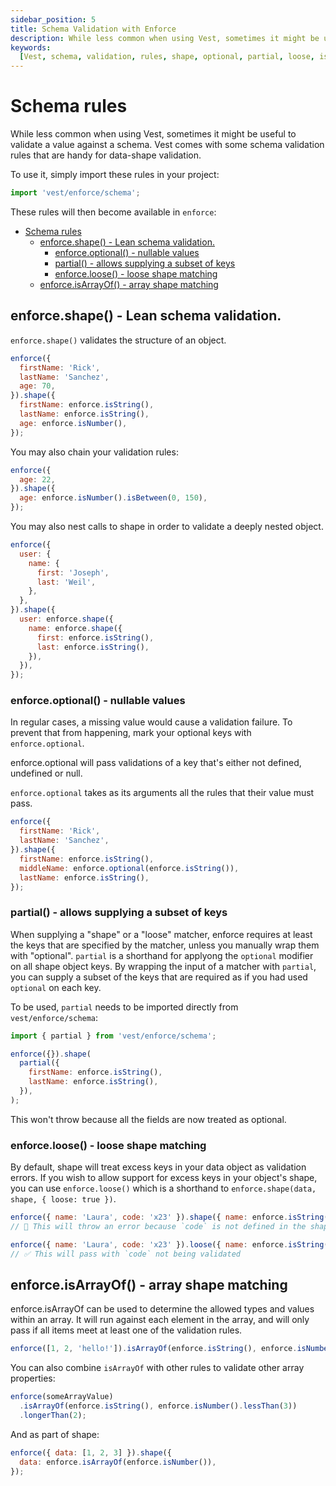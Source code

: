 ```yaml
---
sidebar_position: 5
title: Schema Validation with Enforce
description: While less common when using Vest, sometimes it might be useful to validate a value against a schema. Vest comes with some schema validation rules that are handy for data-shape validation.
keywords:
  [Vest, schema, validation, rules, shape, optional, partial, loose, isArrayOf]
---
```


# Schema rules

While less common when using Vest, sometimes it might be useful to validate a value against a schema. Vest comes with some schema validation rules that are handy for data-shape validation.

To use it, simply import these rules in your project:

```js
import 'vest/enforce/schema';
```

These rules will then become available in `enforce`:

- [Schema rules](#schema-rules)
  - [enforce.shape() - Lean schema validation.](#enforceshape---lean-schema-validation)
    - [enforce.optional() - nullable values](#enforceoptional---nullable-values)
    - [partial() - allows supplying a subset of keys](#partial---allows-supplying-a-subset-of-keys)
    - [enforce.loose() - loose shape matching](#enforceloose---loose-shape-matching)
  - [enforce.isArrayOf() - array shape matching](#enforceisarrayof---array-shape-matching)

## enforce.shape() - Lean schema validation.

`enforce.shape()` validates the structure of an object.

```js
enforce({
  firstName: 'Rick',
  lastName: 'Sanchez',
  age: 70,
}).shape({
  firstName: enforce.isString(),
  lastName: enforce.isString(),
  age: enforce.isNumber(),
});
```

You may also chain your validation rules:

```js
enforce({
  age: 22,
}).shape({
  age: enforce.isNumber().isBetween(0, 150),
});
```

You may also nest calls to shape in order to validate a deeply nested object.

```js
enforce({
  user: {
    name: {
      first: 'Joseph',
      last: 'Weil',
    },
  },
}).shape({
  user: enforce.shape({
    name: enforce.shape({
      first: enforce.isString(),
      last: enforce.isString(),
    }),
  }),
});
```

### enforce.optional() - nullable values

In regular cases, a missing value would cause a validation failure. To prevent that from happening, mark your optional keys with `enforce.optional`.

enforce.optional will pass validations of a key that's either not defined, undefined or null.

`enforce.optional` takes as its arguments all the rules that their value must pass.

```js
enforce({
  firstName: 'Rick',
  lastName: 'Sanchez',
}).shape({
  firstName: enforce.isString(),
  middleName: enforce.optional(enforce.isString()),
  lastName: enforce.isString(),
});
```

### partial() - allows supplying a subset of keys

When supplying a "shape" or a "loose" matcher, enforce requires at least the keys that are specified by the matcher, unless you manually wrap them with "optional". `partial` is a shorthand for applyong the `optional` modifier on all shape object keys. By wrapping the input of a matcher with `partial`, you can supply a subset of the keys that are required as if you had used `optional` on each key.

To be used, `partial` needs to be imported directly from `vest/enforce/schema`:

```js
import { partial } from 'vest/enforce/schema';
```

```js
enforce({}).shape(
  partial({
    firstName: enforce.isString(),
    lastName: enforce.isString(),
  }),
);
```

This won't throw because all the fields are now treated as optional.

### enforce.loose() - loose shape matching

By default, shape will treat excess keys in your data object as validation errors. If you wish to allow support for excess keys in your object's shape, you can use `enforce.loose()` which is a shorthand to `enforce.shape(data, shape, { loose: true })`.

```js
enforce({ name: 'Laura', code: 'x23' }).shape({ name: enforce.isString() });
// 🚨 This will throw an error because `code` is not defined in the shape
```

```js
enforce({ name: 'Laura', code: 'x23' }).loose({ name: enforce.isString() });
// ✅ This will pass with `code` not being validated
```

## enforce.isArrayOf() - array shape matching

enforce.isArrayOf can be used to determine the allowed types and values within an array. It will run against each element in the array, and will only pass if all items meet at least one of the validation rules.

```js
enforce([1, 2, 'hello!']).isArrayOf(enforce.isString(), enforce.isNumber());
```

You can also combine `isArrayOf` with other rules to validate other array properties:

```js
enforce(someArrayValue)
  .isArrayOf(enforce.isString(), enforce.isNumber().lessThan(3))
  .longerThan(2);
```

And as part of shape:

```js
enforce({ data: [1, 2, 3] }).shape({
  data: enforce.isArrayOf(enforce.isNumber()),
});
```
